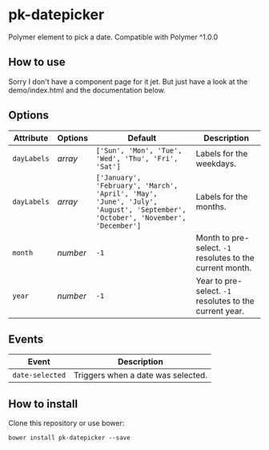 # pk-datepicker
Polymer element to pick a date. Compatible with Polymer ^1.0.0

## How to use

Sorry I don't have a component page for it jet. But just have a look at the demo/index.html and the documentation below.

## Options

Attribute           | Options     | Default                                                     | Description
---                 | ---         | ---                                                         | ---
`dayLabels`         | *array*    | `['Sun', 'Mon', 'Tue', 'Wed', 'Thu', 'Fri', 'Sat']`          | Labels for the weekdays.
`dayLabels`         | *array*    | `['January', 'February', 'March', 'April', 'May', 'June', 'July', 'August', 'September', 'October', 'November', 'December']`                        | Labels for the months.
`month`             | *number*    | `-1`                                                        | Month to pre-select. `-1` resolutes to the current month.
`year`              | *number*    | `-1`                                                        | Year to pre-select. `-1` resolutes to the current year.


## Events

Event         | Description
---           | ---
`date-selected` | Triggers when a date was selected.

## How to install

Clone this repository or use bower:

`bower install pk-datepicker --save`